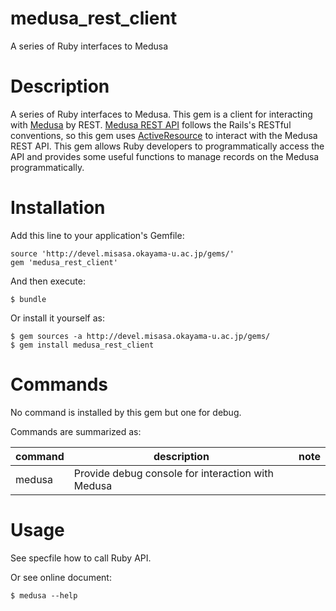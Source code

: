 # medusa_rest_client

A series of Ruby interfaces to Medusa

# Description

A series of Ruby interfaces to Medusa.  This gem is a client for
interacting with [Medusa][] by REST.  [Medusa REST API][api] follows
the Rails's RESTful conventions, so this gem uses [ActiveResource][]
to interact with the Medusa REST API.  This gem allows Ruby developers
to programmatically  access the API and provides some useful functions
to manage records on the Medusa programmatically.

[medusa]: https://github.com/misasa/medusa/        "Medusa"
[api]: http://dream.misasa.okayama-u.ac.jp/documentation/MedusaRestAPI/ "Medusa Rest API"
[ActiveResource]: https://github.com/rails/activeresource/ "ActiveResource"
# Installation

Add this line to your application's Gemfile:

    source 'http://devel.misasa.okayama-u.ac.jp/gems/'
    gem 'medusa_rest_client'

And then execute:

    $ bundle

Or install it yourself as:

    $ gem sources -a http://devel.misasa.okayama-u.ac.jp/gems/
    $ gem install medusa_rest_client

# Commands

No command is installed by this gem but one for debug.

Commands are summarized as:

| command   | description                                       | note  |
|-----------|---------------------------------------------------|-------|
| medusa    | Provide debug console for interaction with Medusa |       |


# Usage

See specfile how to call Ruby API.

Or see online document:

    $ medusa --help

